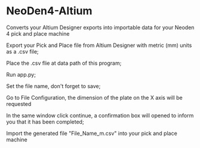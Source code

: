 # NeoDen4-Altium
Converts your Altium Designer exports into importable data for your Neoden 4 pick and place machine

Export your Pick and Place file from Altium Designer with metric (mm) units as a .csv file;

Place the .csv flie at data path of this program;

Run app.py;

Set the file name, don't forget to save;

Go to File Configuration, the dimension of the plate on the X axis will be requested

In the same window click continue, a confirmation box will opened to inform you that it has been completed;

Import the generated file "File_Name_m.csv" into your pick and place machine
